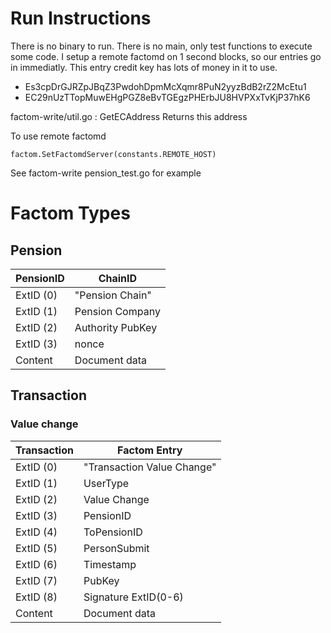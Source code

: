 # Run Instructions

There is no binary to run. There is no main, only test functions to execute some code.
I setup a remote factomd on 1 second blocks, so our entries go in immediatly. This entry credit
key has lots of money in it to use.

- Es3cpDrGJRZpJBqZ3PwdohDpmMcXqmr8PuN2yyzBdB2rZ2McEtu1
- EC29nUzTTopMuwEHgPGZ8eBvTGEgzPHErbJU8HVPXxTvKjP37hK6

factom-write/util.go : GetECAddress Returns this address

To use remote factomd

```
factom.SetFactomdServer(constants.REMOTE_HOST)
```

See factom-write pension_test.go for example

# Factom Types

## Pension

| PensionID|ChainID|
|---|---|
|ExtID (0)|"Pension Chain"|
|ExtID (1)|Pension Company|
|ExtID (2)| Authority PubKey|
|ExtID (3)| nonce |
|Content|Document data

## Transaction

### Value change

| Transaction|Factom Entry|
|---|---|
|ExtID (0)|"Transaction Value Change"|
|ExtID (1)|UserType|
|ExtID (2)|Value Change|
|ExtID (3)|PensionID|
|ExtID (4)|ToPensionID|
|ExtID (5)|PersonSubmit|
|ExtID (6)|Timestamp|
|ExtID (7)|PubKey|
|ExtID (8)|Signature ExtID(0-6)|
|Content|Document data
